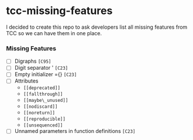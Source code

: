 # tcc-missing-features

I decided to create this repo to ask developers list all missing
features from TCC so we can have them in one place.

### Missing Features

- [ ] Digraphs `[C95]`
- [ ] Digit separator ' `[C23]`
- [ ] Empty initializer ={} `[C23]`
- [ ] Attributes
    - `[[deprecated]]`
    - `[[fallthrough]]`
    - `[[maybe\_unused]]`
    - `[[nodiscard]]`
    - `[[noreturn]]`
    - `[[reproducible]]`
    - `[[unsequenced]]`
- [ ] Unnamed parameters in function definitions `[C23]`
